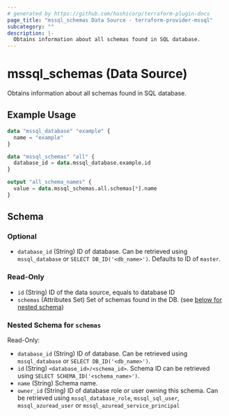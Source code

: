 ```yaml
---
# generated by https://github.com/hashicorp/terraform-plugin-docs
page_title: "mssql_schemas Data Source - terraform-provider-mssql"
subcategory: ""
description: |-
  Obtains information about all schemas found in SQL database.
---
```


# mssql_schemas (Data Source)

Obtains information about all schemas found in SQL database.

## Example Usage

```terraform
data "mssql_database" "example" {
  name = "example"
}

data "mssql_schemas" "all" {
  database_id = data.mssql_database.example.id
}

output "all_schema_names" {
  value = data.mssql_schemas.all.schemas[*].name
}
```

<!-- schema generated by tfplugindocs -->
## Schema

### Optional

- `database_id` (String) ID of database. Can be retrieved using `mssql_database` or `SELECT DB_ID('<db_name>')`. Defaults to ID of `master`.

### Read-Only

- `id` (String) ID of the data source, equals to database ID
- `schemas` (Attributes Set) Set of schemas found in the DB. (see [below for nested schema](#nestedatt--schemas))

<a id="nestedatt--schemas"></a>
### Nested Schema for `schemas`

Read-Only:

- `database_id` (String) ID of database. Can be retrieved using `mssql_database` or `SELECT DB_ID('<db_name>')`.
- `id` (String) `<database_id>/<schema_id>`. Schema ID can be retrieved using `SELECT SCHEMA_ID('<schema_name>')`.
- `name` (String) Schema name.
- `owner_id` (String) ID of database role or user owning this schema. Can be retrieved using `mssql_database_role`, `mssql_sql_user`, `mssql_azuread_user` or `mssql_azuread_service_principal`


